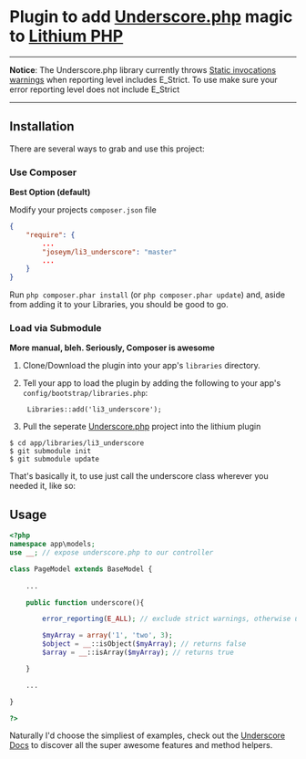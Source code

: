 # Plugin to add [Underscore.php](http://brianhaveri.github.com/Underscore.php/) magic to [Lithium PHP](http://lithify.me)

***
__Notice__: The Underscore.php library currently throws [Static invocations warnings](https://github.com/brianhaveri/Underscore.php/issues/4) when reporting level includes E_Strict. To use make sure your error reporting level does not include E_Strict
***
## Installation
There are several ways to grab and use this project:

### Use Composer
__Best Option (default)__

Modify your projects `composer.json` file

~~~ json
{
    "require": {
    	...
        "joseym/li3_underscore": "master"
        ...
    }
}
~~~

Run `php composer.phar install` (or `php composer.phar update`) and, aside from adding it to your Libraries, you should be good to go.

### Load via Submodule
__More manual, bleh. Seriously, Composer is awesome__
1. Clone/Download the plugin into your app's ``libraries`` directory.
2. Tell your app to load the plugin by adding the following to your app's ``config/bootstrap/libraries.php``:

		Libraries::add('li3_underscore');

3. Pull the seperate [Underscore.php](http://brianhaveri.github.com/Underscore.php) project into the lithium plugin

~~~ shell
$ cd app/libraries/li3_underscore
$ git submodule init
$ git submodule update
~~~

That's basically it, to use just call the underscore class wherever you needed it, like so:

## Usage

~~~ php
<?php
namespace app\models;
use __; // expose underscore.php to our controller

class PageModel extends BaseModel {
	
	...

	public function underscore(){

		error_reporting(E_ALL); // exclude strict warnings, otherwise underscore reports static invocation warnings.

		$myArray = array('1', 'two', 3);
		$object = __::isObject($myArray); // returns false
		$array = __::isArray($myArray); // returns true

	}

	...

}

?>
~~~

Naturally I'd choose the simpliest of examples, check out the [Underscore Docs](http://brianhaveri.github.com/Underscore.php/) to discover all the super awesome features and method helpers.
